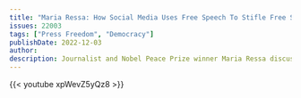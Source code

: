 ```yaml
---
title: "Maria Ressa: How Social Media Uses Free Speech To Stifle Free Speech"
issues: 22003
tags: ["Press Freedom", "Democracy"]
publishDate: 2022-12-03
author: 
description: Journalist and Nobel Peace Prize winner Maria Ressa discusses the insights about Democracy and freedom contained in her latest book, “How to Stand Up to a Dictator,” and outlines some of the perils of living in a world dominated by social media.
---
```



{{< youtube xpWevZ5yQz8 >}}
